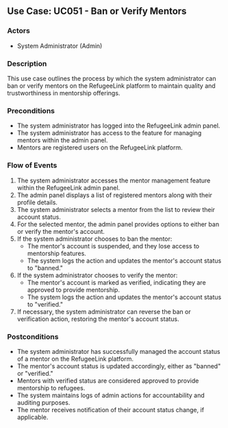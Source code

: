 ## Use Case: UC051 - Ban or Verify Mentors

### Actors
- System Administrator (Admin)

### Description
This use case outlines the process by which the system administrator can ban or verify mentors on the RefugeeLink platform to maintain quality and trustworthiness in mentorship offerings.

### Preconditions
- The system administrator has logged into the RefugeeLink admin panel.
- The system administrator has access to the feature for managing mentors within the admin panel.
- Mentors are registered users on the RefugeeLink platform.

### Flow of Events
1. The system administrator accesses the mentor management feature within the RefugeeLink admin panel.
2. The admin panel displays a list of registered mentors along with their profile details.
3. The system administrator selects a mentor from the list to review their account status.
4. For the selected mentor, the admin panel provides options to either ban or verify the mentor's account.
5. If the system administrator chooses to ban the mentor:
    - The mentor's account is suspended, and they lose access to mentorship features.
    - The system logs the action and updates the mentor's account status to "banned."
6. If the system administrator chooses to verify the mentor:
    - The mentor's account is marked as verified, indicating they are approved to provide mentorship.
    - The system logs the action and updates the mentor's account status to "verified."
7. If necessary, the system administrator can reverse the ban or verification action, restoring the mentor's account status.

### Postconditions
- The system administrator has successfully managed the account status of a mentor on the RefugeeLink platform.
- The mentor's account status is updated accordingly, either as "banned" or "verified."
- Mentors with verified status are considered approved to provide mentorship to refugees.
- The system maintains logs of admin actions for accountability and auditing purposes.
- The mentor receives notification of their account status change, if applicable.
